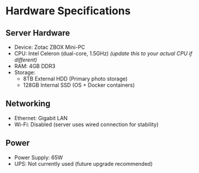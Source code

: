 # Hardware Specifications

## Server Hardware
- Device: Zotac ZBOX Mini-PC
- CPU: Intel Celeron (dual-core, 1.5GHz)  *(update this to your actual CPU if different)*
- RAM: 4GB DDR3
- Storage: 
  - 8TB External HDD (Primary photo storage)
  - 128GB Internal SSD (OS + Docker containers)

## Networking
- Ethernet: Gigabit LAN
- Wi-Fi: Disabled (server uses wired connection for stability)

## Power
- Power Supply: 65W
- UPS: Not currently used (future upgrade recommended)

